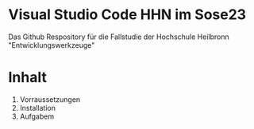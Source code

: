 # Visual Studio Code HHN im Sose23
Das Github Respository für die Fallstudie der Hochschule Heilbronn "Entwicklungswerkzeuge"

# Inhalt

1. Vorraussetzungen
2. Installation
3. Aufgabem
